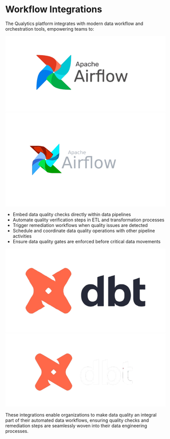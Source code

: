 # Workflow Integrations

The Qualytics platform integrates with modern data workflow and orchestration tools, empowering teams to:

![airflow](.././assets/workflow/airflow-light.png#only-light)
![airflow](.././assets/workflow/airflow-dark.png#only-dark)


-  Embed data quality checks directly within data pipelines
-  Automate quality verification steps in ETL and transformation processes
-  Trigger remediation workflows when quality issues are detected
-  Schedule and coordinate data quality operations with other pipeline activities
-  Ensure data quality gates are enforced before critical data movements

![dbt](.././assets/workflow/dbt-light.png#only-light)
![dbt](.././assets/workflow/dbt-dark.png#only-dark)

These integrations enable organizations to make data quality an integral part of their automated data workflows, ensuring quality checks and remediation steps are seamlessly woven into their data engineering processes.
